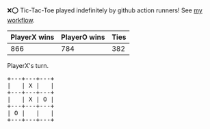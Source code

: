 :x::o: Tic-Tac-Toe played indefinitely by github action runners! See [my workflow](.github/workflows/play.yaml).

|PlayerX wins|PlayerO wins|Ties|
|-|-|-|
|866|784|382|

PlayerX's turn.

<pre>
+---+---+---+
|   | X |   |
+---+---+---+
|   | X | O |
+---+---+---+
| O |   |   |
+---+---+---+
</pre>